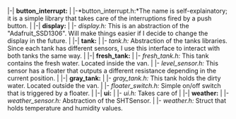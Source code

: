
|-| **button_interrupt:**
| |-*button_interrupt.h:*The name is self-explainatory; it is a simple library that takes care of the interruptions fired by a push button.
|
|-| **display:**
| |- *display.h:* This is an abstraction of the "Adafruit_SSD1306". Will make things easier if I decide to change the display in the future.
|
|-| **tank:**
| |- *tank.h:* Abstraction of the tanks libraries. Since each tank has different sensors, I use this interface to interact with both tanks the same way.
|
|-| **fresh_tank:**
| |- *fresh_tank.h:* This tank contains the fresh water. Located inside the van.
| |- *level_sensor.h:* This sensor has a floater that outputs a different resistance depending in the current position. 
|
|-| **gray_tank:**
| |- *gray_tank.h:* This tank holds the dirty water. Located outside the van.
| |- *floater_switch.h:* Simple on/off switch that is triggered by a floater.
|
|-| **ui:**
| |- *ui.h:* Takes care of 
|
|-| **weather:**
| |- *weather_sensor.h:* Abstraction of the SHTSensor.
| |- *weather.h:* Struct that holds temperature and humidity values.



